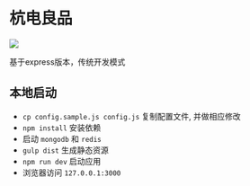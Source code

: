 # 杭电良品
![](https://travis-ci.org/hdulp/express-hdulp.svg)

基于express版本，传统开发模式

## 本地启动
- `cp config.sample.js config.js` 复制配置文件, 并做相应修改
- `npm install` 安装依赖
- 启动 `mongodb` 和 `redis`
- `gulp dist` 生成静态资源
- `npm run dev`  启动应用
- 浏览器访问 `127.0.0.1:3000`
